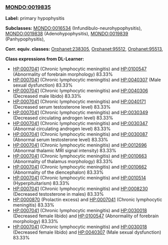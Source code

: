 
### [MONDO:0019835](http://purl.obolibrary.org/obo/MONDO_0019835)
**Label:** primary hypophysitis

**Subclasses:** [MONDO:0016534](http://purl.obolibrary.org/obo/MONDO_0016534) (Infundibulo-neurohypophysitis), [MONDO:0019838](http://purl.obolibrary.org/obo/MONDO_0019838) (Adenohypophysitis), [MONDO:0019839](http://purl.obolibrary.org/obo/MONDO_0019839) (Panhypophysitis), 

**Corr. equiv. classes:** [Orphanet:238305](http://www.orpha.net/ORDO/Orphanet_238305), [Orphanet:95512](http://www.orpha.net/ORDO/Orphanet_95512), [Orphanet:95513](http://www.orpha.net/ORDO/Orphanet_95513), 

**Class expressions from DL-Learner:**

- [HP:0007041](http://purl.obolibrary.org/obo/HP_0007041) (Chronic lymphocytic meningitis) and [HP:0100547](http://purl.obolibrary.org/obo/HP_0100547) (Abnormality of forebrain morphology) 83.33%
- [HP:0007041](http://purl.obolibrary.org/obo/HP_0007041) (Chronic lymphocytic meningitis) and [HP:0040307](http://purl.obolibrary.org/obo/HP_0040307) (Male sexual dysfunction) 83.33%
- [HP:0007041](http://purl.obolibrary.org/obo/HP_0007041) (Chronic lymphocytic meningitis) and [HP:0040306](http://purl.obolibrary.org/obo/HP_0040306) (Decreased male libido) 83.33%
- [HP:0007041](http://purl.obolibrary.org/obo/HP_0007041) (Chronic lymphocytic meningitis) and [HP:0040171](http://purl.obolibrary.org/obo/HP_0040171) (Decreased serum testosterone level) 83.33%
- [HP:0007041](http://purl.obolibrary.org/obo/HP_0007041) (Chronic lymphocytic meningitis) and [HP:0030349](http://purl.obolibrary.org/obo/HP_0030349) (Decreased circulating androgen level) 83.33%
- [HP:0007041](http://purl.obolibrary.org/obo/HP_0007041) (Chronic lymphocytic meningitis) and [HP:0030347](http://purl.obolibrary.org/obo/HP_0030347) (Abnormal circulating androgen level) 83.33%
- [HP:0007041](http://purl.obolibrary.org/obo/HP_0007041) (Chronic lymphocytic meningitis) and [HP:0030087](http://purl.obolibrary.org/obo/HP_0030087) (Abnormal serum testosterone level) 83.33%
- [HP:0007041](http://purl.obolibrary.org/obo/HP_0007041) (Chronic lymphocytic meningitis) and [HP:0012696](http://purl.obolibrary.org/obo/HP_0012696) (Abnormal thalamic MRI signal intensity) 83.33%
- [HP:0007041](http://purl.obolibrary.org/obo/HP_0007041) (Chronic lymphocytic meningitis) and [HP:0010663](http://purl.obolibrary.org/obo/HP_0010663) (Abnormality of thalamus morphology) 83.33%
- [HP:0007041](http://purl.obolibrary.org/obo/HP_0007041) (Chronic lymphocytic meningitis) and [HP:0010662](http://purl.obolibrary.org/obo/HP_0010662) (Abnormality of the diencephalon) 83.33%
- [HP:0007041](http://purl.obolibrary.org/obo/HP_0007041) (Chronic lymphocytic meningitis) and [HP:0010514](http://purl.obolibrary.org/obo/HP_0010514) (Hyperpituitarism) 83.33%
- [HP:0007041](http://purl.obolibrary.org/obo/HP_0007041) (Chronic lymphocytic meningitis) and [HP:0008230](http://purl.obolibrary.org/obo/HP_0008230) (Decreased testosterone in males) 83.33%
- [HP:0000870](http://purl.obolibrary.org/obo/HP_0000870) (Prolactin excess) and [HP:0007041](http://purl.obolibrary.org/obo/HP_0007041) (Chronic lymphocytic meningitis) 83.33%
- [HP:0007041](http://purl.obolibrary.org/obo/HP_0007041) (Chronic lymphocytic meningitis) and [HP:0030018](http://purl.obolibrary.org/obo/HP_0030018) (Decreased female libido) and [HP:0100547](http://purl.obolibrary.org/obo/HP_0100547) (Abnormality of forebrain morphology) 83.33%
- [HP:0007041](http://purl.obolibrary.org/obo/HP_0007041) (Chronic lymphocytic meningitis) and [HP:0030018](http://purl.obolibrary.org/obo/HP_0030018) (Decreased female libido) and [HP:0040307](http://purl.obolibrary.org/obo/HP_0040307) (Male sexual dysfunction) 83.33%


